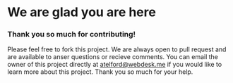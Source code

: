 # We are glad you are here
### Thank you so much for contributing!

Please feel free to fork this project. We are always open to pull request and are available to anser questions or recieve comments.
You can email the owner of this project directly at atelford@webdesk.me if you would like to learn more about this project.
Thank you so much for your help.
